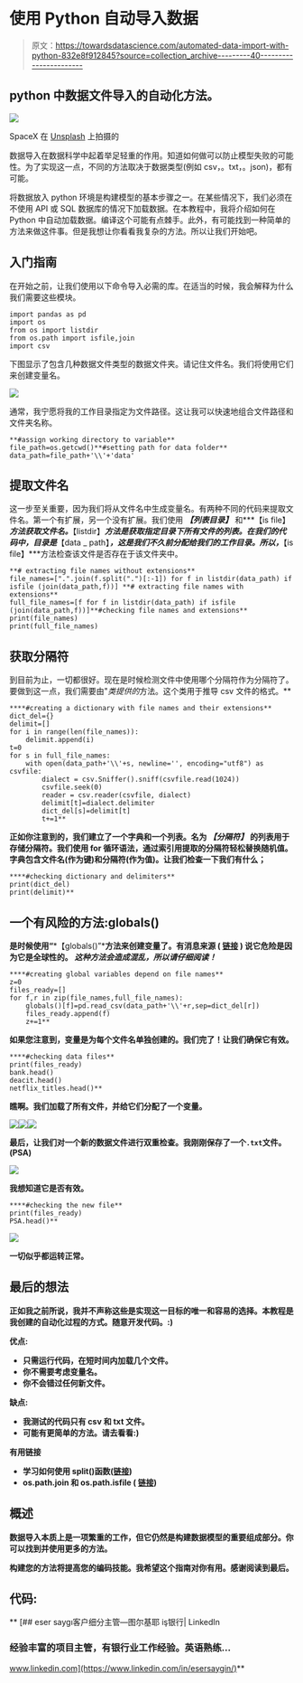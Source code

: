 # 使用 Python 自动导入数据

> 原文：<https://towardsdatascience.com/automated-data-import-with-python-832e8f912845?source=collection_archive---------40----------------------->

## python 中数据文件导入的自动化方法。

![](img/7a045b0d9a1e3c0a53d72f5c5005d69e.png)

SpaceX 在 [Unsplash](https://unsplash.com/?utm_source=unsplash&utm_medium=referral&utm_content=creditCopyText) 上拍摄的

数据导入在数据科学中起着举足轻重的作用。知道如何做可以防止模型失败的可能性。为了实现这一点，不同的方法取决于数据类型(例如 csv，。txt，。json)，都有可能。

将数据放入 python 环境是构建模型的基本步骤之一。在某些情况下，我们必须在不使用 API 或 SQL 数据库的情况下加载数据。在本教程中，我将介绍如何在 Python 中自动加载数据。编译这个可能有点棘手。此外，有可能找到一种简单的方法来做这件事。但是我想让你看看我复杂的方法。所以让我们开始吧。

## 入门指南

在开始之前，让我们使用以下命令导入必需的库。在适当的时候，我会解释为什么我们需要这些模块。

```
import pandas as pd
import os
from os import listdir
from os.path import isfile,join
import csv
```

下图显示了包含几种数据文件类型的数据文件夹。请记住文件名。我们将使用它们来创建变量名。

![](img/bc898fcf5848d44bcf1a424c8069bebd.png)

通常，我宁愿将我的工作目录指定为文件路径。这让我可以快速地组合文件路径和文件夹名称。

```
**#assign working directory to variable**
file_path=os.getcwd()**#setting path for data folder**
data_path=file_path+'\\'+'data'
```

## 提取文件名

这一步至关重要，因为我们将从文件名中生成变量名。有两种不同的代码来提取文件名。第一个有扩展，另一个没有扩展。我们使用 ***【列表目录】*** 和***【is file】***方法获取文件名。***【listdir】***方法是获取指定目录下所有文件的列表。在我们的代码中，目录是***【data _ path】***，这是我们不久前分配给我们的工作目录。所以，***【is file】***方法检查该文件是否存在于该文件夹中。

```
**# extracting file names without extensions**
file_names=[".".join(f.split(".")[:-1]) for f in listdir(data_path) if isfile (join(data_path,f))] **# extracting file names with extensions**
full_file_names=[f for f in listdir(data_path) if isfile (join(data_path,f))]**#checking file names and extensions** print(file_names)
print(full_file_names)
```

## 获取分隔符

到目前为止，一切都很好。现在是时候检测文件中使用哪个分隔符作为分隔符了。要做到这一点，我们需要由"*类提供的*方法。这个类用于推导 csv 文件的格式。**

```
****#creating a dictionary with file names and their extensions**
dict_del={}
delimit=[]
for i in range(len(file_names)):
    delimit.append(i)
t=0
for s in full_file_names:
    with open(data_path+'\\'+s, newline='', encoding="utf8") as csvfile:
        dialect = csv.Sniffer().sniff(csvfile.read(1024))
        csvfile.seek(0)
        reader = csv.reader(csvfile, dialect)
        delimit[t]=dialect.delimiter
        dict_del[s]=delimit[t]
        t+=1**
```

**正如你注意到的，我们建立了一个字典和一个列表。名为 ***【分隔符】*** 的列表用于存储分隔符。我们使用 for 循环语法，通过索引用提取的分隔符轻松替换随机值。字典包含文件名(作为键)和分隔符(作为值)。让我们检查一下我们有什么；**

```
****#checking dictionary and delimiters**
print(dict_del)
print(delimit)**
```

## **一个有风险的方法:globals()**

**是时候使用“***【globals()”***方法来创建变量了。有消息来源 **(** [**链接**](https://wiki.c2.com/?GlobalVariablesAreBad) **)** 说它危险是因为它是全球性的。 ***这种方法会造成混乱，所以请仔细阅读！*****

```
****#creating global variables depend on file names**
z=0
files_ready=[]
for f,r in zip(file_names,full_file_names):
    globals()[f]=pd.read_csv(data_path+'\\'+r,sep=dict_del[r])        
    files_ready.append(f)
    z+=1**
```

**如果您注意到，变量是为每个文件名单独创建的。我们完了！让我们确保它有效。**

```
****#checking data files**
print(files_ready)
bank.head()
deacit.head()
netflix_titles.head()**
```

**瞧啊。我们加载了所有文件，并给它们分配了一个变量。**

**![](img/a3a939354ba0b32d7a9476e8ab7b881a.png)****![](img/f7dd93380d319c2f3c61f051de4f7a8a.png)****![](img/4673993b50a7bda6dcbf7096a174c2d9.png)**

**最后，让我们对一个新的数据文件进行双重检查。我刚刚保存了一个`.txt`文件。(PSA)**

**![](img/65ccfbda22b0015877481927cd44527d.png)**

**我想知道它是否有效。**

```
****#checking the new file**
print(files_ready)
PSA.head()**
```

**![](img/083c1f93271131ce505b2732bf08d9c4.png)**

**一切似乎都运转正常。**

## **最后的想法**

**正如我之前所说，我并不声称这些是实现这一目标的唯一和容易的选择。本教程是我创建的自动化过程的方式。随意开发代码。:)**

****优点**:**

*   **只需运行代码，在短时间内加载几个文件。**
*   **你不需要考虑变量名。**
*   **你不会错过任何新文件。**

****缺点**:**

*   **我测试的代码只有 csv 和 txt 文件。**
*   **可能有更简单的方法。请去看看:)**

****有用链接****

*   **学习如何使用 split()函数([链接](https://docs.python.org/3/library/stdtypes.html#str.split))**
*   **os.path.join 和 os.path.isfile ( [链接](https://docs.python.org/3/library/pathlib.html#module-pathlib))**

## **概述**

**数据导入本质上是一项繁重的工作，但它仍然是构建数据模型的重要组成部分。你可以找到并使用更多的方法。**

**构建您的方法将提高您的编码技能。我希望这个指南对你有用。感谢阅读到最后。**

## ****代码**:**

**[](https://www.linkedin.com/in/esersaygin/) [## eser saygı客户细分主管—图尔基耶 i̇ş银行| LinkedIn

### 经验丰富的项目主管，有银行业工作经验。英语熟练…

www.linkedin.com](https://www.linkedin.com/in/esersaygin/)**